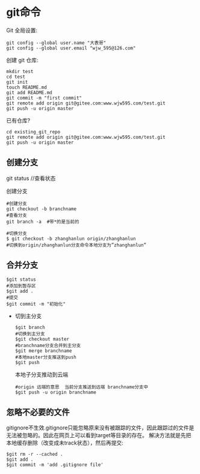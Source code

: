 # git命令

Git 全局设置:

```
git config --global user.name "大表哥"
git config --global user.email "wjw_595@126.com"
```

创建 git 仓库:

```
mkdir test
cd test
git init
touch README.md
git add README.md
git commit -m "first commit"
git remote add origin git@gitee.com:www.wjw595.com/test.git
git push -u origin master
```

已有仓库?

```
cd existing_git_repo
git remote add origin git@gitee.com:www.wjw595.com/test.git
git push -u origin master
```



## 创建分支

git status  //查看状态

创建分支

```
#创建分支
git checkout -b branchname
#查看分支
git branch -a  #带*的是当前的

#切换分支
$ git checkout -b zhanghanlun origin/zhanghanlun
#切换到origin/zhanghanlun分支命令本地分支为”zhanghanlun”
```

## 合并分支

```shell
$git status
#添加到暂存区
$git add .
#提交
$git commit -m "初始化"
```



+ 切到主分支

  ```shell 
  $git branch
  #切换到主分支
  $git checkout master 
  #branchname分支合并到主分支
  $git merge branchname 
  #本地master分支推送到push
  $git push 
  
  ```

  本地子分支推动到云端

  ```shell
  #origin 远端的意思  当前分支推送到远端 branchname分支中
  $git push -u origin branchname
  ```


## 忽略不必要的文件

gitignore不生效.gitignore只能忽略原来没有被跟踪的文件，因此跟踪过的文件是无法被忽略的。因此在网页上可以看到target等目录的存在。
解决方法就是先把本地缓存删除（改变成未track状态），然后再提交:

```
$git rm -r --cached .
$git add .
$git commit -m 'add .gitignore file'
```

